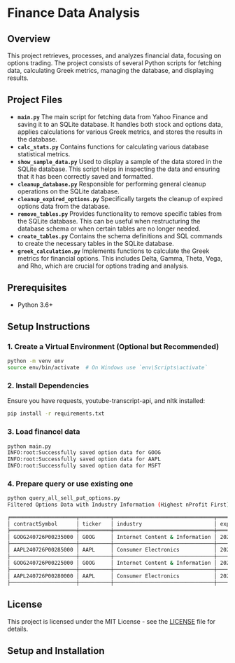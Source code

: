 # Finance Data Analysis

## Overview

This project retrieves, processes, and analyzes financial data, focusing on options trading. The project consists of several Python scripts for fetching data, calculating Greek metrics, managing the database, and displaying results.

## Project Files

- **`main.py`** The main script for fetching data from Yahoo Finance and saving it to an SQLite database. It handles both stock and options data, applies calculations for various Greek metrics, and stores the results in the database.
- **`calc_stats.py`** Contains functions for calculating various database statistical metrics.
- **`show_sample_data.py`** Used to display a sample of the data stored in the SQLite database. This script helps in inspecting the data and ensuring that it has been correctly saved and formatted.
- **`cleanup_database.py`** Responsible for performing general cleanup operations on the SQLite database.
- **`cleanup_expired_options.py`** Specifically targets the cleanup of expired options data from the database.
- **`remove_tables.py`** Provides functionality to remove specific tables from the SQLite database. This can be useful when restructuring the database schema or when certain tables are no longer needed.
- **`create_tables.py`** Contains the schema definitions and SQL commands to create the necessary tables in the SQLite database.
- **`greek_calculation.py`** Implements functions to calculate the Greek metrics for financial options. This includes Delta, Gamma, Theta, Vega, and Rho, which are crucial for options trading and analysis.

## Prerequisites

- Python 3.6+

## Setup Instructions

### 1. Create a Virtual Environment (Optional but Recommended)

```bash
python -m venv env
source env/bin/activate  # On Windows use `env\Scripts\activate`
```

### 2. Install Dependencies

Ensure you have requests, youtube-transcript-api, and nltk installed:

```bash
pip install -r requirements.txt
```
### 3. Load financel data

```bash
python main.py
INFO:root:Successfully saved option data for GOOG
INFO:root:Successfully saved option data for AAPL
INFO:root:Successfully saved option data for MSFT
```

### 4. Prepare query or use existing one

```bash
python query_all_sell_put_options.py
Filtered Options Data with Industry Information (Highest nProfit First):

╒═════════════════════╤══════════╤════════════════════════════════╤═══════════════════╤═══════════════╤══════════╤══════════╤═════════════╕
│ contractSymbol      │ ticker   │ industry                       │ expiration_date   │ option_type   │   strike │   volume │     nProfit │
╞═════════════════════╪══════════╪════════════════════════════════╪═══════════════════╪═══════════════╪══════════╪══════════╪═════════════╡
│ GOOG240726P00235000 │ GOOG     │ Internet Content & Information │ 2024-07-26        │ puts          │      235 │        1 │   0.0587234 │
├─────────────────────┼──────────┼────────────────────────────────┼───────────────────┼───────────────┼──────────┼──────────┼─────────────┤
│ AAPL240726P00285000 │ AAPL     │ Consumer Electronics           │ 2024-07-26        │ puts          │      285 │        2 │   0.0532895 │
├─────────────────────┼──────────┼────────────────────────────────┼───────────────────┼───────────────┼──────────┼──────────┼─────────────┤
│ GOOG240726P00225000 │ GOOG     │ Internet Content & Information │ 2024-07-26        │ puts          │      225 │       10 │   0.0502222 │
├─────────────────────┼──────────┼────────────────────────────────┼───────────────────┼───────────────┼──────────┼──────────┼─────────────┤
│ AAPL240726P00280000 │ AAPL     │ Consumer Electronics           │ 2024-07-26        │ puts          │      280 │        3 │   0.0497768 │
├─────────────────────┼──────────┼────────────────────────────────┼───────────────────┼───────────────┼──────────┼──────────┼─────────────┤

```


## License

This project is licensed under the MIT License - see the [LICENSE](LICENSE) file for details.


## Setup and Installation